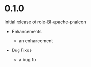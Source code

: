 # 0.1.0

Initial release of role-BI-apache-phalcon

* Enhancements
  * an enhancement

* Bug Fixes
  * a bug fix
